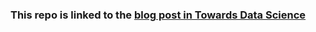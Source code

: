### This repo is linked to the [blog post in Towards Data Science](https://towardsdatascience.com/data-mining-in-an-unknown-domain-70502d12fc19)
